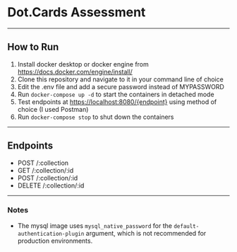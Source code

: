 
# Dot.Cards Assessment

***

## How to Run

1. Install docker desktop or docker engine from  https://docs.docker.com/engine/install/
2. Clone this repository and navigate to it in your command line of choice
3. Edit the .env file and add a secure password instead of MYPASSWORD
4. Run ```docker-compose up -d``` to start the containers in detached mode
5. Test endpoints at [https://localhost:8080/{endpoint}](https://localhost:8080/) using method of choice (I used Postman)
6. Run ```docker-compose stop``` to shut down the containers

***

## Endpoints

- POST /:collection
- GET /:collection/:id
- POST /:collection/:id
- DELETE /:collection/:id

***

### Notes

- The mysql image uses ```mysql_native_password``` for the ```default-authentication-plugin``` argument,
which is not recommended for production environments.